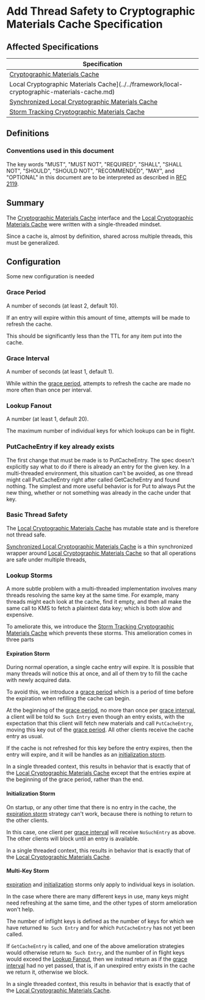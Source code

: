 [//]: # "Copyright Amazon.com Inc. or its affiliates. All Rights Reserved."
[//]: # "SPDX-License-Identifier: CC-BY-SA-4.0"

# Add Thread Safety to Cryptographic Materials Cache Specification

## Affected Specifications

| Specification                                                                                                           |
| ----------------------------------------------------------------------------------------------------------------------- |
| [Cryptographic Materials Cache](../../framework/cryptographic-materials-cache.md)                                       |
| Local Cryptographic Materials Cache](../../framework/local-cryptographic-materials-cache.md)                            |
| [Synchronized Local Cryptographic Materials Cache](../../framework/synchronized-local-cryptographic-materials-cache.md) |
| [Storm Tracking Cryptographic Materials Cache](../../framework/storm-tracking-cryptographic-materials-cache.md)         |

## Definitions

### Conventions used in this document

The key words
"MUST", "MUST NOT", "REQUIRED", "SHALL", "SHALL NOT",
"SHOULD", "SHOULD NOT", "RECOMMENDED", "MAY", and "OPTIONAL"
in this document are to be interpreted as described in
[RFC 2119](https://tools.ietf.org/html/rfc2119).

## Summary

The [Cryptographic Materials Cache](../../framework/cryptographic-materials-cache.md) interface
and the [Local Cryptographic Materials Cache](../../framework/local-cryptographic-materials-cache.md)
were written with a single-threaded mindset.

Since a cache is, almost by definition, shared across multiple threads, this must be generalized.

## Configuration

Some new configuration is needed

### Grace Period

A number of seconds (at least 2, default 10).

If an entry will expire within this amount of time,
attempts will be made to refresh the cache.

This should be significantly less than the TTL for any item put into the cache.

### Grace Interval

A number of seconds (at least 1, default 1).

While within the [grace period](#grace-period),
attempts to refresh the cache are made no more often than once per interval.

### Lookup Fanout

A number (at least 1, default 20).

The maximum number of individual keys for which lookups can be in flight.

### PutCacheEntry if key already exists

The first change that must be made is to PutCacheEntry.
The spec doesn't explicitly say what to do if there is already an entry for the given key.
In a multi-threaded environment, this situation can't be avoided, as one thread might
call PutCacheEntry right after called GetCacheEntry and found nothing.
The simplest and more useful behavior is for Put to always Put the new thing,
whether or not something was already in the cache under that key.

### Basic Thread Safety

The [Local Cryptographic Materials Cache](../../framework/local-cryptographic-materials-cache.md)
has mutable state and is therefore not thread safe.

[Synchronized Local Cryptographic Materials Cache](../../framework/synchronized-local-cryptographic-materials-cache.md)
is a thin synchronized wrapper around
[Local Cryptographic Materials Cache](../../framework/local-cryptographic-materials-cache.md)
so that all operations are safe under multiple threads,

### Lookup Storms

A more subtle problem with a multi-threaded implementation involves many threads
resolving the same key at the same time. For example, many threads might each look at the cache,
find it empty, and then all make the same call to KMS to fetch a plaintext data key;
which is both slow and expensive.

To ameliorate this, we introduce the
[Storm Tracking Cryptographic Materials Cache](../../framework/storm-tracking-cryptographic-materials-cache.md)
which prevents these storms. This amelioration comes in three parts

#### Expiration Storm

During normal operation, a single cache entry will expire.
It is possible that many threads will notice this at once,
and all of them try to fill the cache with newly acquired data.

To avoid this, we introduce a [grace period](#grace-period) which is a period of time before the expiration
when refilling the cache can begin.

At the beginning of the [grace period](#grace-period), no more than once per [grace interval](#grace-interval),
a client will be told `No Such Entry` even though an entry exists,
with the expectation that this client will fetch new materials and call `PutCacheEntry`,
moving this key out of the [grace period](#grace-period).
All other clients receive the cache entry as usual.

If the cache is not refreshed for this key before the entry expires,
then the entry will expire, and it will be handles as an [initialization storm](#initialization-storm).

In a single threaded context, this results in behavior that is exactly that of the
[Local Cryptographic Materials Cache](../../framework/local-cryptographic-materials-cache.md)
except that the entries expire at the beginning of the grace period, rather than the end.

#### Initialization Storm

On startup, or any other time that there is no entry in the cache,
the [expiration storm](#expiration-storm) strategy can't work,
because there is nothing to return to the other clients.

In this case, one client per [grace interval](#grace-interval) will
receive `NoSuchEntry` as above.
The other clients will block until an entry is available.

In a single threaded context, this results in behavior that is exactly that of the
[Local Cryptographic Materials Cache](../../framework/local-cryptographic-materials-cache.md).

#### Multi-Key Storm

[expiration](#expiration-storm) and [initialization](#initialization-storm) storms
only apply to individual keys in isolation.

In the case where there are many different keys in use,
many keys might need refreshing at the same time,
and the other types of storm amelioration won't help.

The number of inflight keys is defined as
the number of keys for which we have returned `No Such Entry`
and for which `PutCacheEntry` has not yet been called.

If `GetCacheEntry` is called, and one of the above amelioration
strategies would otherwise return `No Such Entry`,
and the number of in flight keys would exceed the [Lookup Fanout](#lookup-fanout),
then we instead return as if the [grace interval](#grace-interval) had
no yet passed, that is, if an unexpired entry exists in the cache we return it,
otherwise we block.

In a single threaded context, this results in behavior that is exactly that of the
[Local Cryptographic Materials Cache](../../framework/local-cryptographic-materials-cache.md).
